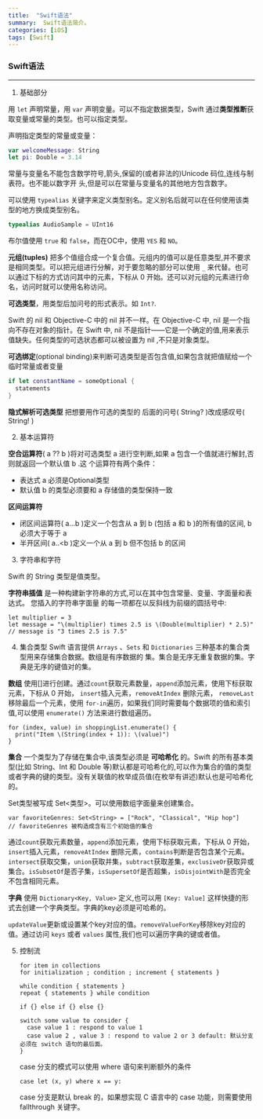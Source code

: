 ```yaml
---
title:  "Swift语法"
summary:  Swift语法简介。
categories: [iOS]
tags: [Swift]
---
```


### Swift语法

---

1. 基础部分

  用 `let` 声明常量，用 `var` 声明变量。可以不指定数据类型，Swift 通过**类型推断**获取变量或常量的类型。也可以指定类型。

  声明指定类型的常量或变量：
  ```Swift
  var welcomeMessage: String
  let pi: Double = 3.14
  ```

  常量与变量名不能包含数学符号,箭头,保留的(或者非法的)Unicode 码位,连线与制表符。也不能以数字开 头,但是可以在常量与变量名的其他地方包含数字。

  可以使用 `typealias` 关键字来定义类型别名。定义别名后就可以在任何使用该类型的地方换成类型别名。
  ```Swift
  typealias AudioSample = UInt16
  ```

  布尔值使用 `true` 和 `false`，而在OC中，使用 `YES` 和 `NO`。

  **元组(tuples)** 把多个值组合成一个复合值。元组内的值可以是任意类型,并不要求是相同类型。可以把元组进行分解，对于要忽略的部分可以使用 `_` 来代替。也可以通过下标的方式访问其中的元素，下标从 0 开始。还可以对元组的元素进行命名，访问时就可以使用名称访问。

  **可选类型**，用类型后加问号的形式表示。如 `Int?`.

  Swift 的 nil 和 Objective-C 中的 nil 并不一样。在 Objective-C 中, nil 是一个指向不存在对象的指针。在 Swift 中, nil 不是指针——它是一个确定的值,用来表示值缺失。任何类型的可选状态都可以被设置为 nil ,不只是对象类型。

  **可选绑定**(optional binding)来判断可选类型是否包含值,如果包含就把值赋给一个临时常量或者变量
  ```Swift
  if let constantName = someOptional {
    statements
  }
  ```

  **隐式解析可选类型** 把想要用作可选的类型的 后面的问号( String? )改成感叹号( String! )

2. 基本运算符

  **空合运算符**( a ?? b )将对可选类型 a 进行空判断,如果 a 包含一个值就进行解封,否则就返回一个默认值 b .这 个运算符有两个条件：
  * 表达式 a 必须是Optional类型
  * 默认值 b 的类型必须要和 a 存储值的类型保持一致

  **区间运算符**
  * 闭区间运算符( a...b )定义一个包含从 a 到 b (包括 a 和 b )的所有值的区间, b 必须大于等于 a
  * 半开区间( a..<b )定义一个从 a 到 b 但不包括 b 的区间

3. 字符串和字符

  Swift 的 String 类型是值类型。

  **字符串插值** 是一种构建新字符串的方式,可以在其中包含常量、变量、字面量和表达式。 您插入的字符串字面量 的每一项都在以反斜线为前缀的圆括号中:
  ```
  let multiplier = 3
  let message = "\(multiplier) times 2.5 is \(Double(multiplier) * 2.5)" // message is "3 times 2.5 is 7.5"
  ```

4. 集合类型
  Swift 语言提供 `Arrays` 、`Sets`  和 `Dictionaries` 三种基本的集合类型用来存储集合数据。数组是有序数据的 集。集合是无序无重复数据的集。字典是无序的键值对的集。

  **数组** 使用[]进行创建。通过`count`获取元素数量，`append`添加元素，使用下标获取元素，下标从 0 开始， `insert`插入元素，`removeAtIndex` 删除元素， `removeLast`移除最后一个元素，使用 `for-in`遍历，如果我们同时需要每个数据项的值和索引值,可以使用 `enumerate()` 方法来进行数组遍历。
  ```
  for (index, value) in shoppingList.enumerate() {
    print("Item \(String(index + 1)): \(value)")
  }
  ```

  **集合** 一个类型为了存储在集合中,该类型必须是 **可哈希化** 的。Swift 的所有基本类型(比如 String、Int 和 Double 等)默认都是可哈希化的,可以作为集合的值的类型或者字典的键的类型。没有关联值的枚举成员值(在枚举有讲述)默认也是可哈希化的。

  Set类型被写成 Set<类型>。可以使用数组字面量来创建集合。
  ```
  var favoriteGenres: Set<String> = ["Rock", "Classical", "Hip hop"]
  // favoriteGenres 被构造成含有三个初始值的集合
  ```
  通过`count`获取元素数量，`append`添加元素，使用下标获取元素，下标从 0 开始， `insert`插入元素，`removeAtIndex` 删除元素，`contains`判断是否包含某个元素。`intersect`获取交集，`union`获取并集，`subtract`获取差集，`exclusiveOr`获取异或集合。`isSubsetOf`是否子集，`isSupersetOf`是否超集，`isDisjointWith`是否完全不包含相同元素。

  **字典** 使用 `Dictionary<Key, Value>` 定义,也可以用 `[Key: Value]` 这样快捷的形式去创建一个字典类型。字典的key必须是可哈希的。

  `updateValue`更新或设置某个key对应的值。`removeValueForKey`移除key对应的值。通过访问 `keys` 或者 `values` 属性,我们也可以遍历字典的键或者值。

5. 控制流

   ```
   for item in collections
   for initialization ; condition ; increment { statements }

   while condition { statements }
   repeat { statements } while condition

   if {} else if {} else {}

   switch some value to consider {
     case value 1 : respond to value 1
     case value 2 , value 3 : respond to value 2 or 3 default: 默认分支必须在 switch 语句的最后面。
   }
   ```
   case 分支的模式可以使用 where 语句来判断额外的条件
   ```
   case let (x, y) where x == y:
   ```
   case 分支是默认 break 的，如果想实现 C 语言中的 case 功能，则需要使用 fallthrough 关键字。

